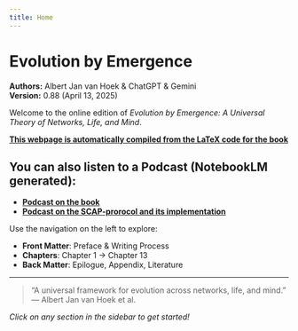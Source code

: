 ```yaml
---
title: Home
---
```


# Evolution by Emergence

**Authors:** Albert Jan van Hoek & ChatGPT & Gemini  
**Version:** 0.88 (April 13, 2025)

Welcome to the online edition of *Evolution by Emergence: A Universal Theory of Networks, Life, and Mind*.  

[**This webpage is automatically compiled from the LaTeX code for the book**](https://github.com/albertjanvanhoek/Evolution-by-Emergence)

## You can also listen to a Podcast (NotebookLM generated): 
* [**Podcast on the book**](https://soundcloud.com/emergence-223803727/podcast-on-evolution-by-emergence)          
* [**Podcast on the SCAP-prorocol and its implementation**](https://soundcloud.com/emergence-223803727/podcast-on-scap-the-appendices-of-evolution-by-emergence)

Use the navigation on the left to explore:

- **Front Matter**: Preface & Writing Process  
- **Chapters**: Chapter 1 → Chapter 13  
- **Back Matter**: Epilogue, Appendix, Literature

---

> “A universal framework for evolution across networks, life, and mind.”  
> — Albert Jan van Hoek et al.

*Click on any section in the sidebar to get started!*  
